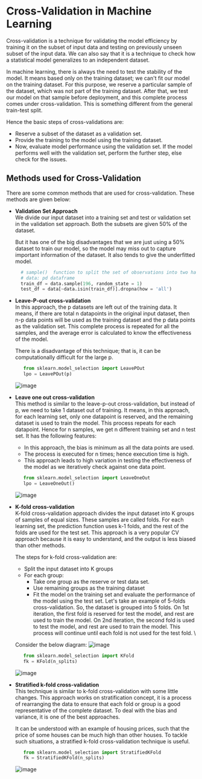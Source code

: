 # Cross-Validation in Machine Learning
Cross-validation is a technique for validating the model efficiency by training it on the subset of input data and testing on previously unseen subset of the input data. We can also say that it is a technique to check how a statistical model generalizes to an independent dataset.

In machine learning, there is always the need to test the stability of the model. It means based only on the training dataset; we can't fit our model on the training dataset. For this purpose, we reserve a particular sample of the dataset, which was not part of the training dataset. After that, we test our model on that sample before deployment, and this complete process comes under cross-validation. This is something different from the general train-test split.

Hence the basic steps of cross-validations are: 
- Reserve a subset of the dataset as a validation set.
- Provide the training to the model using the training dataset.
- Now, evaluate model performance using the validation set. If the model performs well with the validation set, perform the further step, else check for the issues.

## Methods used for Cross-Validation
There are some common methods that are used for cross-validation. These methods are given below:

- **Validation Set Approach** \
  We divide our input dataset into a training set and test or validation set in the validation set approach. Both the subsets are given 50% of the dataset.

  But it has one of the big disadvantages that we are just using a 50% dataset to train our model, so the model may miss out to capture important information of the dataset. It also tends to give the underfitted model.
  ```python
    # sample()  function to split the set of observations into two halves.
    # data: pd dataframe
    train_df = data.sample(196, random_state = 1)
    test_df = data[~data.isin(train_df)].dropna(how = 'all')
  ```

- **Leave-P-out cross-validation** \
  In this approach, the p datasets are left out of the training data. It means, if there are total n datapoints in the original input dataset, then n-p data points will be used as the training dataset and the p data points as the validation set. This complete process is repeated for all the samples, and the average error is calculated to know the effectiveness of the model.

  There is a disadvantage of this technique; that is, it can be computationally difficult for the large p.
  
  ```python
     from sklearn.model_selection import LeavePOut
     lpo = LeavePOut(p)
  ```
  ![image](https://user-images.githubusercontent.com/58425689/107875910-b4397880-6eea-11eb-8a5c-ca2193c919b1.png)
  
- **Leave one out cross-validation** \
  This method is similar to the leave-p-out cross-validation, but instead of p, we need to take 1 dataset out of training. It means, in this approach, for each learning set, only one datapoint is reserved, and the remaining dataset is used to train the model. This process repeats for each datapoint. Hence for n samples, we get n different training set and n test set. It has the following features:

  - In this approach, the bias is minimum as all the data points are used.
  - The process is executed for n times; hence execution time is high.
  - This approach leads to high variation in testing the effectiveness of the model as we iteratively check against one data point.
  
  
  ```python
     from sklearn.model_selection import LeaveOneOut
     lpo = LeaveOneOut()
  ```
  ![image](https://user-images.githubusercontent.com/58425689/107875891-923ff600-6eea-11eb-811e-539b89430281.png)
  
- **K-fold cross-validation** \
  K-fold cross-validation approach divides the input dataset into K groups of samples of equal sizes. These samples are called folds. For each learning set, the prediction function uses k-1 folds, and the rest of the folds are used for the test set. This approach is a very popular CV approach because it is easy to understand, and the output is less biased than other methods.

  The steps for k-fold cross-validation are:
  - Split the input dataset into K groups
  - For each group:
    - Take one group as the reserve or test data set.
    - Use remaining groups as the training dataset
    - Fit the model on the training set and evaluate the performance of the model using the test set.
  Let's take an example of 5-folds cross-validation. So, the dataset is grouped into 5 folds. On 1st iteration, the first fold is reserved for test the model, and rest are used to train the model. On 2nd iteration, the second fold is used to test the model, and rest are used to train the model. This process will continue until each fold is not used for the test fold. \

  Consider the below diagram:
  ![image](https://user-images.githubusercontent.com/58425689/107875293-3de74700-6ee7-11eb-9acb-e1dbe0577259.png)
  ```python
     from sklearn.model_selection import KFold
     fk = KFold(n_splits)
  ```
  ![image](https://user-images.githubusercontent.com/58425689/107876067-a9331800-6eeb-11eb-9dbf-1ff0a18d4d0f.png)

- **Stratified k-fold cross-validation** \
  This technique is similar to k-fold cross-validation with some little changes. This approach works on stratification concept, it is a process of rearranging the data to ensure that each fold or group is a good representative of the complete dataset. To deal with the bias and variance, it is one of the best approaches.

  It can be understood with an example of housing prices, such that the price of some houses can be much high than other houses. To tackle such situations, a stratified k-fold cross-validation technique is useful.
  ```python
     from sklearn.model_selection import StratifiedKFold
     fk = StratifiedKFold(n_splits)
  ```
  ![image](https://user-images.githubusercontent.com/58425689/107876133-370f0300-6eec-11eb-9ba9-fddf82398a63.png)

